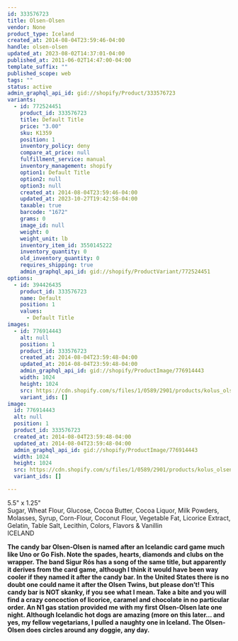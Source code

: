 ```yaml
---
id: 333576723
title: Olsen-Olsen
vendor: None
product_type: Iceland
created_at: 2014-08-04T23:59:46-04:00
handle: olsen-olsen
updated_at: 2023-08-02T14:37:01-04:00
published_at: 2011-06-02T14:47:00-04:00
template_suffix: ""
published_scope: web
tags: ""
status: active
admin_graphql_api_id: gid://shopify/Product/333576723
variants:
  - id: 772524451
    product_id: 333576723
    title: Default Title
    price: "3.00"
    sku: K1359
    position: 1
    inventory_policy: deny
    compare_at_price: null
    fulfillment_service: manual
    inventory_management: shopify
    option1: Default Title
    option2: null
    option3: null
    created_at: 2014-08-04T23:59:46-04:00
    updated_at: 2023-10-27T19:42:58-04:00
    taxable: true
    barcode: "1672"
    grams: 0
    image_id: null
    weight: 0
    weight_unit: lb
    inventory_item_id: 3550145222
    inventory_quantity: 0
    old_inventory_quantity: 0
    requires_shipping: true
    admin_graphql_api_id: gid://shopify/ProductVariant/772524451
options:
  - id: 394426435
    product_id: 333576723
    name: Default
    position: 1
    values:
      - Default Title
images:
  - id: 776914443
    alt: null
    position: 1
    product_id: 333576723
    created_at: 2014-08-04T23:59:48-04:00
    updated_at: 2014-08-04T23:59:48-04:00
    admin_graphql_api_id: gid://shopify/ProductImage/776914443
    width: 1024
    height: 1024
    src: https://cdn.shopify.com/s/files/1/0589/2901/products/kolus_olsen_olsen.jpeg?v=1407211188
    variant_ids: []
image:
  id: 776914443
  alt: null
  position: 1
  product_id: 333576723
  created_at: 2014-08-04T23:59:48-04:00
  updated_at: 2014-08-04T23:59:48-04:00
  admin_graphql_api_id: gid://shopify/ProductImage/776914443
  width: 1024
  height: 1024
  src: https://cdn.shopify.com/s/files/1/0589/2901/products/kolus_olsen_olsen.jpeg?v=1407211188
  variant_ids: []

---
```


5.5" x 1.25"  
Sugar, Wheat Flour, Glucose, Cocoa Butter, Cocoa Liquor, Milk Powders, Molasses, Syrup, Corn-Flour, Coconut Flour, Vegetable Fat, Licorice Extract, Gelatin, Table Salt, Lecithin, Colors, Flavors & Vanillin  
ICELAND

**The candy bar Olsen-Olsen is named after an Icelandic card game much like Uno or Go Fish. Note the spades, hearts, diamonds and clubs on the wrapper. The band Sigur Rós has a song of the same title, but apparently it derives from the card game, although I think it would have been way cooler if they named it after the candy bar. In the United States there is no doubt one could name it after the Olsen Twins, but please don’t! This candy bar is NOT skanky, if you see what I mean. Take a bite and you will find a crazy concoction of licorice, caramel and chocolate in no particular order. An N1 gas station provided me with my first Olsen-Olsen late one night. Although Icelandic hot dogs are amazing (more on this later… and yes, my fellow vegetarians, I pulled a naughty one in Iceland. The Olsen-Olsen does circles around any doggie, any day.**